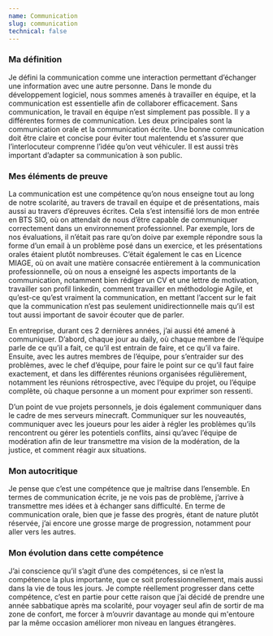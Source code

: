 ```yaml
---
name: Communication
slug: communication
technical: false
---
```


### Ma définition

Je défini la communication comme une interaction permettant d’échanger une information avec une autre personne. Dans le monde du développement logiciel, nous sommes amenés à travailler en équipe, et la communication est essentielle afin de collaborer efficacement. Sans communication, le travail en équipe n’est simplement pas possible. Il y a différentes formes de communication. Les deux principales sont la communication orale et la communication écrite. Une bonne communication doit être claire et concise pour éviter tout malentendu et s’assurer que l’interlocuteur comprenne l’idée qu’on veut véhiculer. Il est aussi très important d’adapter sa communication à son public.

### Mes éléments de preuve

La communication est une compétence qu’on nous enseigne tout au long de notre scolarité, au travers de travail en équipe et de présentations, mais aussi au travers d’épreuves écrites. Cela s’est intensifié lors de mon entrée en BTS SIO, où on attendait de nous d’être capable de communiquer correctement dans un environnement professionnel. Par exemple, lors de nos évaluations, il n’était pas rare qu’on doive par exemple répondre sous la forme d’un email à un problème posé dans un exercice, et les présentations orales étaient plutôt nombreuses. C’était également le cas en Licence MIAGE, où on avait une matière consacrée entièrement à la communication professionnelle, où on nous a enseigné les aspects importants de la communication, notamment bien rédiger un CV et une lettre de motivation, travailler son profil linkedin, comment travailler en méthodologie Agile, et qu’est-ce qu’est vraiment la communication, en mettant l’accent sur le fait que la communication n’est pas seulement unidirectionnelle mais qu’il est tout aussi important de savoir écouter que de parler.

En entreprise, durant ces 2 dernières années, j’ai aussi été amené à communiquer. D’abord, chaque jour au daily, où chaque membre de l’équipe parle de ce qu’il a fait, ce qu’il est entrain de faire, et ce qu’il va faire. Ensuite, avec les autres membres de l’équipe, pour s’entraider sur des problèmes, avec le chef d’équipe, pour faire le point sur ce qu’il faut faire exactement, et dans les différentes réunions organisées régulièrement, notamment les réunions rétrospective, avec l’équipe du projet, ou l’équipe complète, où chaque personne a un moment pour exprimer son ressenti.

D’un point de vue projets personnels, je dois également communiquer dans le cadre de mes serveurs minecraft. Communiquer sur les nouveautés, communiquer avec les joueurs pour les aider à régler les problèmes qu’ils rencontrent ou gérer les potentiels conflits, ainsi qu’avec l’équipe de modération afin de leur transmettre ma vision de la modération, de la justice, et comment réagir aux situations.

### Mon autocritique

Je pense que c’est une compétence que je maîtrise dans l’ensemble. En termes de communication écrite, je ne vois pas de problème, j’arrive à transmettre mes idées et à échanger sans difficulté. En terme de communication orale, bien que je fasse des progrès, étant de nature plutôt réservée, j’ai encore une grosse marge de progression, notamment pour aller vers les autres.

### Mon évolution dans cette compétence

J’ai conscience qu’il s’agit d’une des compétences, si ce n’est la compétence la plus importante, que ce soit professionnellement, mais aussi dans la vie de tous les jours. Je compte réellement progresser dans cette compétence, c’est en partie pour cette raison que j’ai décidé de prendre une année sabbatique après ma scolarité, pour voyager seul afin de sortir de ma zone de confort, me forcer à m’ouvrir davantage au monde qui m'entoure par la même occasion améliorer mon niveau en langues étrangères.
